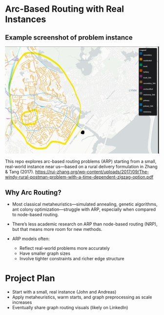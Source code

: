 # Arc-Based Routing with Real Instances

## Example screenshot of problem instance
![Arc Routing Screenshot](screenshot_of_ARP.png)

This repo explores arc-based routing problems (ARP) starting from a small, real-world instance near us—based on a rural delivery formulation in Zhang & Tang (2017).
https://rui-zhang.org/wp-content/uploads/2017/09/The-windy-rural-postman-problem-with-a-time-dependent-zigzag-option.pdf

## Why Arc Routing?
- Most classical metaheuristics—simulated annealing, genetic algorithms, ant colony optimization—struggle with ARP, especially when compared to node-based routing.
- There’s less academic research on ARP than node-based routing (NRP), but that means more room for new methods.

- ARP models often:
  - Reflect real-world problems more accurately
  - Have smaller graph sizes
  - Involve tighter constraints and richer edge structure
 
# Project Plan
- Start with a small, real instance (John and Andreas)
- Apply metaheuristics, warm starts, and graph preprocessing as scale increases
- Eventually share graph routing visuals (likely on LinkedIn)


